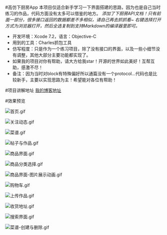 #高仿下厨房App
本项目仅适合新手学习一下界面搭建的思路，因为也是自己当时练习的作品，代码方面没有太多可以借鉴的地方。
*添加了下厨房API文档！只有前面一部分，很多接口返回的数据都差不多相似，请自己再去抓抓看~
右键选择打开方式为浏览器打开，然后全选复制到支持Markdown的编译器里即可。*

- 开发环境：Xcode 7.2，语言：Objective-C
- 用到的工具：Charles抓包工具
- 仿写程度：只是作为一个练习项目，除了没有接口的界面，以及一些小细节没有调整，其他大部分主要功能都实现了。
- 如果我的项目对你有帮助，请大方给我star！开源的世界如此美好！互帮互助，感激不尽！
- 备注：因为当时对block有特殊偏好所以通篇没有一个protocol...代码也是比较新手，主要以实现思路为主！希望能对各位有帮助！


#项目讲解地址
[我的博客地址](http://www.jianshu.com/p/a8f619a2c622)



#效果预览


![首页.gif](http://upload-images.jianshu.io/upload_images/1099953-b15962d87f42026b.gif?imageMogr2/auto-orient/strip)

![关注动态.gif](http://upload-images.jianshu.io/upload_images/1099953-9aed49b86f82ff68.gif?imageMogr2/auto-orient/strip)

![菜谱.gif](http://upload-images.jianshu.io/upload_images/1099953-4061f86b38ee7036.gif?imageMogr2/auto-orient/strip)

![帖子与作品.gif](http://upload-images.jianshu.io/upload_images/1099953-0430a26bea265c9a.gif?imageMogr2/auto-orient/strip)

![商品界面.gif](http://upload-images.jianshu.io/upload_images/1099953-6c726c9b080b6806.gif?imageMogr2/auto-orient/strip)

![商品分类选择.gif](http://upload-images.jianshu.io/upload_images/1099953-3cf9ae462d57fef8.gif?imageMogr2/auto-orient/strip)

![商品界面-图片展示动画.gif](http://upload-images.jianshu.io/upload_images/1099953-3ed66fa195761167.gif?imageMogr2/auto-orient/strip)

![购物车.gif](http://upload-images.jianshu.io/upload_images/1099953-4ab60237c2e85562.gif?imageMogr2/auto-orient/strip)

![上传作品.gif](http://upload-images.jianshu.io/upload_images/1099953-890c50a940160ef8.gif?imageMogr2/auto-orient/strip)

![收货地址.gif](http://upload-images.jianshu.io/upload_images/1099953-798884b7bd17479f.gif?imageMogr2/auto-orient/strip)

![搜索界面.gif](http://upload-images.jianshu.io/upload_images/1099953-70ca86d75ae51612.gif?imageMogr2/auto-orient/strip)

![菜谱-创建与删除.gif](http://upload-images.jianshu.io/upload_images/1099953-c96af82b7dccf834.gif?imageMogr2/auto-orient/strip)
